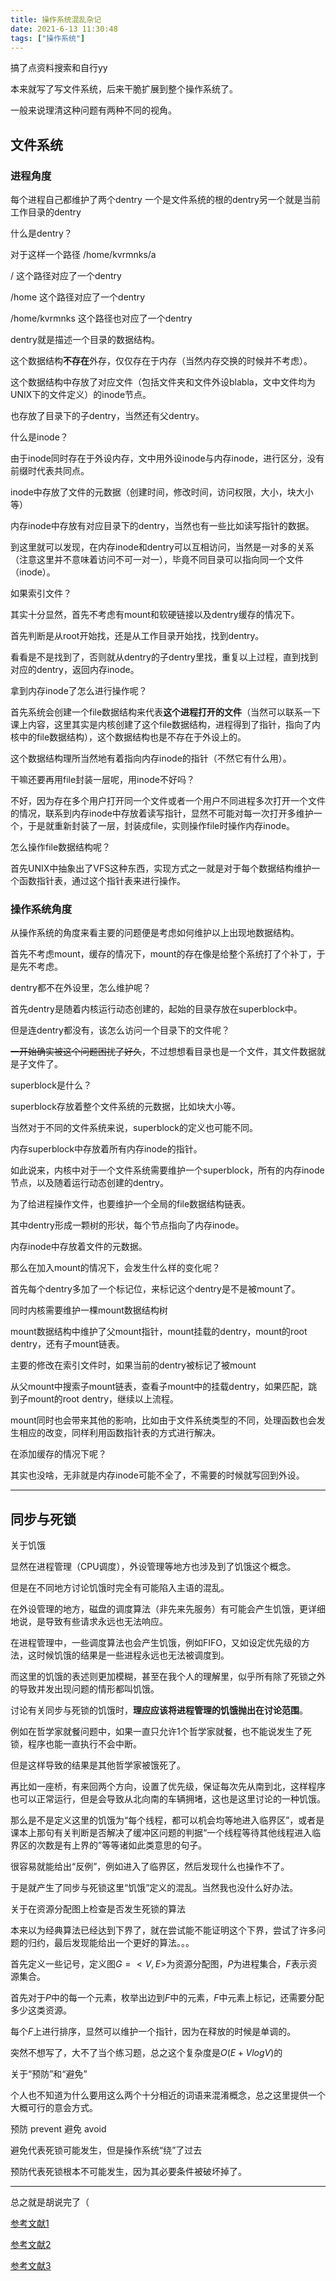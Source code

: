```yaml
---
title: 操作系统混乱杂记
date: 2021-6-13 11:30:48
tags: ["操作系统"]
---
```

搞了点资料搜索和自行yy

本来就写了写文件系统，后来干脆扩展到整个操作系统了。

<!-- more -->

一般来说理清这种问题有两种不同的视角。
## 文件系统
### 进程角度

每个进程自己都维护了两个dentry 一个是文件系统的根的dentry另一个就是当前工作目录的dentry

什么是dentry？

对于这样一个路径 /home/kvrmnks/a

/ 这个路径对应了一个dentry

/home 这个路径对应了一个dentry

/home/kvrmnks 这个路径也对应了一个dentry

dentry就是描述一个目录的数据结构。

这个数据结构**不存在**外存，仅仅存在于内存（当然内存交换的时候并不考虑）。

这个数据结构中存放了对应文件（包括文件夹和文件外设blabla，文中文件均为UNIX下的文件定义）的inode节点。

也存放了目录下的子dentry，当然还有父dentry。

什么是inode？

由于inode同时存在于外设内存，文中用外设inode与内存inode，进行区分，没有前缀时代表共同点。

inode中存放了文件的元数据（创建时间，修改时间，访问权限，大小，块大小等）

内存inode中存放有对应目录下的dentry，当然也有一些比如读写指针的数据。

到这里就可以发现，在内存inode和dentry可以互相访问，当然是一对多的关系（注意这里并不意味着访问不可一对一），毕竟不同目录可以指向同一个文件（inode）。

如果索引文件？

其实十分显然，首先不考虑有mount和软硬链接以及dentry缓存的情况下。

首先判断是从root开始找，还是从工作目录开始找，找到dentry。

看看是不是找到了，否则就从dentry的子dentry里找，重复以上过程，直到找到对应的dentry，返回内存inode。

拿到内存inode了怎么进行操作呢？

首先系统会创建一个file数据结构来代表**这个进程打开的文件**（当然可以联系一下课上内容，这里其实是内核创建了这个file数据结构，进程得到了指针，指向了内核中的file数据结构），这个数据结构也是不存在于外设上的。

这个数据结构理所当然地有着指向内存inode的指针（不然它有什么用）。

干嘛还要再用file封装一层呢，用inode不好吗？

不好，因为存在多个用户打开同一个文件或者一个用户不同进程多次打开一个文件的情况，联系到内存inode中存放着读写指针，显然不可能对每一次打开多维护一个，于是就重新封装了一层，封装成file，实则操作file时操作内存inode。

怎么操作file数据结构呢？

首先UNIX中抽象出了VFS这种东西，实现方式之一就是对于每个数据结构维护一个函数指针表，通过这个指针表来进行操作。

### 操作系统角度

从操作系统的角度来看主要的问题便是考虑如何维护以上出现地数据结构。

首先不考虑mount，缓存的情况下，mount的存在像是给整个系统打了个补丁，于是先不考虑。

dentry都不在外设里，怎么维护呢？

首先dentry是随着内核运行动态创建的，起始的目录存放在superblock中。

但是连dentry都没有，该怎么访问一个目录下的文件呢？

~~一开始确实被这个问题困扰了好久~~，不过想想看目录也是一个文件，其文件数据就是子文件了。

superblock是什么？

superblock存放着整个文件系统的元数据，比如块大小等。

当然对于不同的文件系统来说，superblock的定义也可能不同。

内存superblock中存放着所有内存inode的指针。

如此说来，内核中对于一个文件系统需要维护一个superblock，所有的内存inode节点，以及随着运行动态创建的dentry。

为了给进程操作文件，也要维护一个全局的file数据结构链表。

其中dentry形成一颗树的形状，每个节点指向了内存inode。

内存inode中存放着文件的元数据。

那么在加入mount的情况下，会发生什么样的变化呢？

首先每个dentry多加了一个标记位，来标记这个dentry是不是被mount了。

同时内核需要维护一棵mount数据结构树

mount数据结构中维护了父mount指针，mount挂载的dentry，mount的root dentry，还有子mount链表。

主要的修改在索引文件时，如果当前的dentry被标记了被mount

从父mount中搜索子mount链表，查看子mount中的挂载dentry，如果匹配，跳到子mount的root dentry，继续以上流程。

mount同时也会带来其他的影响，比如由于文件系统类型的不同，处理函数也会发生相应的改变，同样利用函数指针表的方式进行解决。

在添加缓存的情况下呢？

其实也没啥，无非就是内存inode可能不全了，不需要的时候就写回到外设。

---
## 同步与死锁

关于饥饿

显然在进程管理（CPU调度），外设管理等地方也涉及到了饥饿这个概念。

但是在不同地方讨论饥饿时完全有可能陷入主语的混乱。

在外设管理的地方，磁盘的调度算法（非先来先服务）有可能会产生饥饿，更详细地说，是导致有些请求永远也无法响应。

在进程管理中，一些调度算法也会产生饥饿，例如FIFO，又如设定优先级的方法，这时候饥饿的结果是一些进程永远也无法被调度到。

而这里的饥饿的表述则更加模糊，甚至在我个人的理解里，似乎所有除了死锁之外的导致并发出现问题的情形都叫饥饿。

讨论有关同步与死锁的饥饿时，**理应应该将进程管理的饥饿抛出在讨论范围**。

例如在哲学家就餐问题中，如果一直只允许1个哲学家就餐，也不能说发生了死锁，程序也能一直执行不会中断。

但是这样导致的结果是其他哲学家被饿死了。

再比如一座桥，有来回两个方向，设置了优先级，保证每次先从南到北，这样程序也可以正常运行，但是会导致从北向南的车辆拥堵，这也是这里讨论的一种饥饿。

那么是不是定义这里的饥饿为“每个线程，都可以机会均等地进入临界区”，或者是课本上那句有关判断是否解决了缓冲区问题的判据“一个线程等待其他线程进入临界区的次数是有上界的”等等诸如此类意思的句子。

很容易就能给出“反例”，例如进入了临界区，然后发现什么也操作不了。

于是就产生了同步与死锁这里“饥饿”定义的混乱。当然我也没什么好办法。

关于在资源分配图上检查是否发生死锁的算法

本来以为经典算法已经达到下界了，就在尝试能不能证明这个下界，尝试了许多问题的归约，最后发现能给出一个更好的算法。。。

首先定义一些记号，定义图$G = <V, E>$为资源分配图，$P$为进程集合，$F$表示资源集合。

首先对于$P$中的每一个元素，枚举出边到$F$中的元素，$F$中元素上标记，还需要分配多少这类资源。

每个$F$上进行排序，显然可以维护一个指针，因为在释放的时候是单调的。

突然不想写了，大不了当个练习题，总之这个复杂度是$O(E + VlogV)$的

关于“预防”和“避免”

个人也不知道为什么要用这么两个十分相近的词语来混淆概念，总之这里提供一个大概可行的意会方式。

预防 prevent 避免 avoid

避免代表死锁可能发生，但是操作系统“绕”了过去

预防代表死锁根本不可能发生，因为其必要条件被破坏掉了。




---
总之就是胡说完了（

[参考文献1](https://blog.csdn.net/jinking01/article/details/105683360)

[参考文献2](https://blog.csdn.net/qwaszx523/article/details/72764690)

[参考文献3](https://blog.csdn.net/JuliusRyan/article/details/8283323)